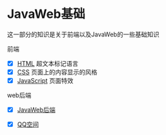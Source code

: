 # JavaWeb基础

这一部分的知识是关于前端以及JavaWeb的一些基础知识

前端

* [x] [HTML](notes/HTML.md) 超文本标记语言
* [x] [CSS](notes/css.md) 页面上的内容显示的风格
* [x] [JavaScript](notes/JavaScript.md) 页面特效

web后端

- [x] [JavaWeb后端](notes/JavaWeb后端.md)
- [x] [QQ空间](notes\QQ空间.md)




